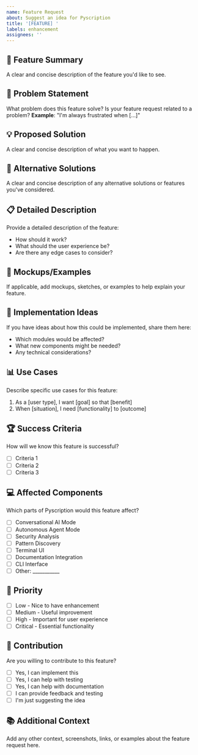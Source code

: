 ```yaml
---
name: Feature Request
about: Suggest an idea for Pyscription
title: '[FEATURE] '
labels: enhancement
assignees: ''
---
```


## 🚀 Feature Summary
A clear and concise description of the feature you'd like to see.

## 🎯 Problem Statement
What problem does this feature solve? Is your feature request related to a problem?
**Example**: "I'm always frustrated when [...]"

## 💡 Proposed Solution
A clear and concise description of what you want to happen.

## 🔄 Alternative Solutions
A clear and concise description of any alternative solutions or features you've considered.

## 📋 Detailed Description
Provide a detailed description of the feature:
- How should it work?
- What should the user experience be?
- Are there any edge cases to consider?

## 🎨 Mockups/Examples
If applicable, add mockups, sketches, or examples to help explain your feature.

## 🔧 Implementation Ideas
If you have ideas about how this could be implemented, share them here:
- Which modules would be affected?
- What new components might be needed?
- Any technical considerations?

## 📊 Use Cases
Describe specific use cases for this feature:
1. As a [user type], I want [goal] so that [benefit]
2. When [situation], I need [functionality] to [outcome]

## 🏆 Success Criteria
How will we know this feature is successful?
- [ ] Criteria 1
- [ ] Criteria 2
- [ ] Criteria 3

## 💻 Affected Components
Which parts of Pyscription would this feature affect?
- [ ] Conversational AI Mode
- [ ] Autonomous Agent Mode  
- [ ] Security Analysis
- [ ] Pattern Discovery
- [ ] Terminal UI
- [ ] Documentation Integration
- [ ] CLI Interface
- [ ] Other: ___________

## 🎯 Priority
- [ ] Low - Nice to have enhancement
- [ ] Medium - Useful improvement
- [ ] High - Important for user experience
- [ ] Critical - Essential functionality

## 🤝 Contribution
Are you willing to contribute to this feature?
- [ ] Yes, I can implement this
- [ ] Yes, I can help with testing
- [ ] Yes, I can help with documentation
- [ ] I can provide feedback and testing
- [ ] I'm just suggesting the idea

## 📚 Additional Context
Add any other context, screenshots, links, or examples about the feature request here.